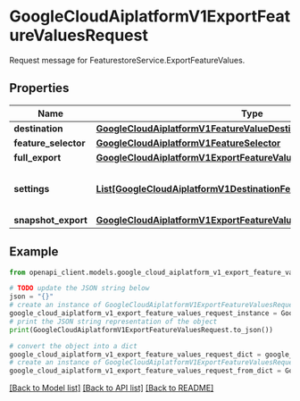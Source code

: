 # GoogleCloudAiplatformV1ExportFeatureValuesRequest

Request message for FeaturestoreService.ExportFeatureValues.

## Properties

Name | Type | Description | Notes
------------ | ------------- | ------------- | -------------
**destination** | [**GoogleCloudAiplatformV1FeatureValueDestination**](GoogleCloudAiplatformV1FeatureValueDestination.md) |  | [optional] 
**feature_selector** | [**GoogleCloudAiplatformV1FeatureSelector**](GoogleCloudAiplatformV1FeatureSelector.md) |  | [optional] 
**full_export** | [**GoogleCloudAiplatformV1ExportFeatureValuesRequestFullExport**](GoogleCloudAiplatformV1ExportFeatureValuesRequestFullExport.md) |  | [optional] 
**settings** | [**List[GoogleCloudAiplatformV1DestinationFeatureSetting]**](GoogleCloudAiplatformV1DestinationFeatureSetting.md) | Per-Feature export settings. | [optional] 
**snapshot_export** | [**GoogleCloudAiplatformV1ExportFeatureValuesRequestSnapshotExport**](GoogleCloudAiplatformV1ExportFeatureValuesRequestSnapshotExport.md) |  | [optional] 

## Example

```python
from openapi_client.models.google_cloud_aiplatform_v1_export_feature_values_request import GoogleCloudAiplatformV1ExportFeatureValuesRequest

# TODO update the JSON string below
json = "{}"
# create an instance of GoogleCloudAiplatformV1ExportFeatureValuesRequest from a JSON string
google_cloud_aiplatform_v1_export_feature_values_request_instance = GoogleCloudAiplatformV1ExportFeatureValuesRequest.from_json(json)
# print the JSON string representation of the object
print(GoogleCloudAiplatformV1ExportFeatureValuesRequest.to_json())

# convert the object into a dict
google_cloud_aiplatform_v1_export_feature_values_request_dict = google_cloud_aiplatform_v1_export_feature_values_request_instance.to_dict()
# create an instance of GoogleCloudAiplatformV1ExportFeatureValuesRequest from a dict
google_cloud_aiplatform_v1_export_feature_values_request_from_dict = GoogleCloudAiplatformV1ExportFeatureValuesRequest.from_dict(google_cloud_aiplatform_v1_export_feature_values_request_dict)
```
[[Back to Model list]](../README.md#documentation-for-models) [[Back to API list]](../README.md#documentation-for-api-endpoints) [[Back to README]](../README.md)


